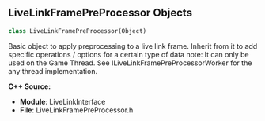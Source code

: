 ## LiveLinkFramePreProcessor Objects

```python
class LiveLinkFramePreProcessor(Object)
```

Basic object to apply preprocessing to a live link frame.
Inherit from it to add specific operations / options for a certain type of data
note: It can only be used on the Game Thread. See ILiveLinkFramePreProcessorWorker for the any thread implementation.

**C++ Source:**

- **Module**: LiveLinkInterface
- **File**: LiveLinkFramePreProcessor.h

<a id="unreal.LiveLinkRole"></a>
